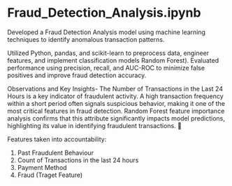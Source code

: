 # Fraud_Detection_Analysis.ipynb
Developed a Fraud Detection Analysis model using machine learning techniques to identify anomalous transaction patterns.

Utilized Python, pandas, and scikit-learn to preprocess data, engineer features, and implement classification models Random Forest). Evaluated performance using precision, recall, and AUC-ROC to minimize false positives and improve fraud detection accuracy.


Observations and Key Insights-
The Number of Transactions in the Last 24 Hours is a key indicator of fraudulent activity.
A high transaction frequency within a short period often signals suspicious behavior, making it one of the most critical features in fraud detection.
Random Forest feature importance analysis confirms that this attribute significantly impacts model predictions, highlighting its value in identifying fraudulent transactions. 🚀

Features taken into accountability:
1. Past Fraudulent Behaviour
2. Count of Transactions in the last 24 hours
3. Payment Method
4. Fraud (Traget Feature)

